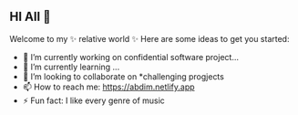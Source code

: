 ## HI All 👋


Welcome to my ✨ relative world ✨ 
Here are some ideas to get you started:

- 🔭 I’m currently working on confidential software project...
- 🌱 I’m currently learning ...
- 👯 I’m looking to collaborate on *challenging progjects
- 📫 How to reach me: https://abdim.netlify.app
- ⚡ Fun fact: I like every genre of music 
